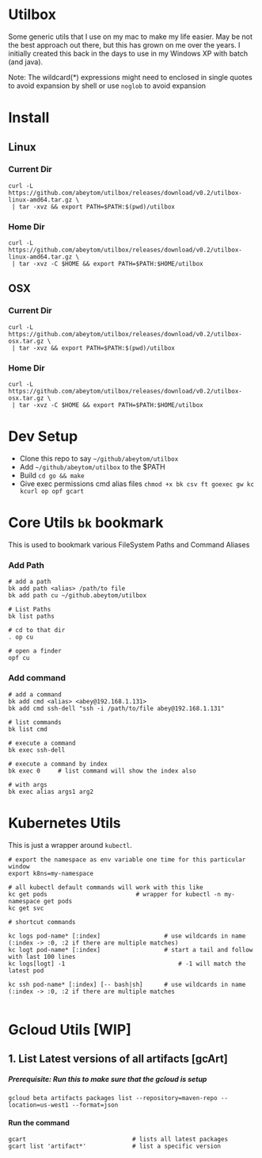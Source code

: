 # Utilbox
Some generic utils that I use on my mac to make my life easier.
May be not the best approach out there, but this has grown on me over the years. I initially created this back in the days
to use in my Windows XP with batch (and java).

Note: The wildcard(*) expressions might need to enclosed in single quotes to avoid expansion by shell or use `noglob` to avoid expansion 
# Install

## Linux

### Current Dir
```
curl -L https://github.com/abeytom/utilbox/releases/download/v0.2/utilbox-linux-amd64.tar.gz \
 | tar -xvz && export PATH=$PATH:$(pwd)/utilbox
```
### Home Dir
```
curl -L https://github.com/abeytom/utilbox/releases/download/v0.2/utilbox-linux-amd64.tar.gz \
 | tar -xvz -C $HOME && export PATH=$PATH:$HOME/utilbox
```

## OSX

### Current Dir
```
curl -L https://github.com/abeytom/utilbox/releases/download/v0.2/utilbox-osx.tar.gz \
 | tar -xvz && export PATH=$PATH:$(pwd)/utilbox
```
### Home Dir
```
curl -L https://github.com/abeytom/utilbox/releases/download/v0.2/utilbox-osx.tar.gz \
 | tar -xvz -C $HOME && export PATH=$PATH:$HOME/utilbox
```


# Dev Setup
- Clone this repo to say `~/github/abeytom/utilbox`
- Add `~/github/abeytom/utilbox` to the $PATH
- Build `cd go && make`
- Give exec permissions cmd alias files `chmod +x bk csv ft goexec gw kc kcurl op opf gcart`

# Core Utils `bk` bookmark
This is used to bookmark various FileSystem Paths and Command Aliases

### Add Path
```
# add a path
bk add path <alias> /path/to file
bk add path cu ~/github.abeytom/utilbox

# List Paths
bk list paths

# cd to that dir
. op cu

# open a finder
opf cu
```

### Add command
```
# add a command
bk add cmd <alias> <abey@192.168.1.131>
bk add cmd ssh-dell "ssh -i /path/to/file abey@192.168.1.131"

# list commands
bk list cmd

# execute a command
bk exec ssh-dell

# execute a command by index
bk exec 0     # list command will show the index also

# with args
bk exec alias args1 arg2
```

# Kubernetes Utils 
This is just a wrapper around `kubectl`.


```
# export the namespace as env variable one time for this particular window
export k8ns=my-namespace

# all kubectl default commands will work with this like
kc get pods                         # wrapper for kubectl -n my-namespace get pods
kc get svc

# shortcut commands 

kc logs pod-name* [:index]                  # use wildcards in name (:index -> :0, :2 if there are multiple matches)
kc logt pod-name* [:index]                  # start a tail and follow with last 100 lines
kc logs[logt] -1                                # -1 will match the latest pod

kc ssh pod-name* [:index] [-- bash|sh]      # use wildcards in name (:index -> :0, :2 if there are multiple matches
 
``` 

# Gcloud Utils [WIP]

## 1. List Latest versions of all artifacts [gcArt]
##### Prerequisite: Run this to make sure that the gcloud is setup
```
gcloud beta artifacts packages list --repository=maven-repo --location=us-west1 --format=json
```

#### Run the command
```
gcart                              # lists all latest packages
gcart list 'artifact*'             # list a specific version
```
